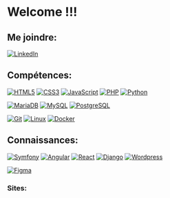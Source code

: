 # Welcome !!!

## Me joindre:

[![LinkedIn](https://img.shields.io/badge/-LinkedIn-000?&logo=LinkedIn&logoColor=0A66C2)](https://www.linkedin.com/in/s-matthieu/)

## Compétences:

[![HTML5](https://img.shields.io/badge/-HTML5-000?&logo=HTML5&logoColor=E34F26)](https://developer.mozilla.org/fr/docs/Web/HTML)
[![CSS3](https://img.shields.io/badge/-CSS3-000?&logo=CSS3&logoColor=1572B6)](https://developer.mozilla.org/fr/docs/Web/CSS)
[![JavaScript](https://img.shields.io/badge/-JavaScript-000?&logo=JavaScript&logoColor=F7DF1E)](https://developer.mozilla.org/en-US/docs/Web/JavaScript)
[![PHP](https://img.shields.io/badge/-PHP8-000?&logo=PHP&logoColor=777BB4)](https://www.php.net/manual/fr/intro-whatis.php)
[![Python](https://img.shields.io/badge/-Python-000?&logo=Python&logoColor=ffdd54)](https://www.python.org/)

[![MariaDB](https://img.shields.io/badge/-MariaDB-000?&logo=MariaDB&logoColor=003545)](https://mariadb.org/)
[![MySQL](https://img.shields.io/badge/-MySQL-000?&logo=MySQL&logoColor=4479A1)](https://www.mysql.com/)
[![PostgreSQL](https://img.shields.io/badge/-PostgreSQL-000?&logo=PostgreSQL&logoColor=4169E1)](https://www.postgresql.org)

[![Git](https://img.shields.io/badge/-Git-000?&logo=Git&logoColor=F05032)](https://git-scm.com/)
[![Linux](https://img.shields.io/badge/-Linux-000?&logo=Linux&logoColor=FFFFFF)](https://www.linux.org/)
[![Docker](https://img.shields.io/badge/-Docker-000?&logo=Docker&logoColor=2196F3)](https://aws.amazon.com/fr/docker/)

## Connaissances:

[![Symfony](https://img.shields.io/badge/-Symfony-000?&logo=Symfony&logoColor=FFF)](https://symfony.com)
[![Angular](https://img.shields.io/badge/-Angular-000?&logo=Angular&logoColor=FF5131)](https://www.50a.fr/0/angular)
[![React](https://img.shields.io/badge/-React-000?&logo=React&logoColor=6ff9ff)](https://fr.reactjs.org/)
[![Django](https://img.shields.io/badge/-Django-000?&logo=Django&logoColor=0C4B33)]([https://fr.reactjs.org/](https://docs.djangoproject.com/fr/4.2/intro/))
[![Wordpress](https://img.shields.io/badge/-Wordpress-000?&logo=Wordpress&logoColor=2196F3)](https://www.seomix.fr/wordpress/)

[![Figma](https://img.shields.io/badge/-Figma-000?&logo=Figma&logoColor=F24E1E)](https://www.figma.com/)

### Sites:



